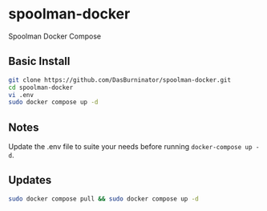 # spoolman-docker
Spoolman Docker Compose

## Basic Install
```sh
git clone https://github.com/DasBurninator/spoolman-docker.git
cd spoolman-docker
vi .env
sudo docker compose up -d
```

## Notes
Update the .env file to suite your needs before running `docker-compose up -d`.

## Updates
```sh
sudo docker compose pull && sudo docker compose up -d
```
